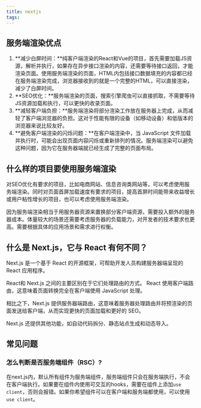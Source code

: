 ```yaml
---
title: nextjs
tags:
---
```


## 服务端渲染优点

1. **减少白屏时间：**纯客户端渲染的React和Vue的项目，首先需要加载JS资源，解析并执行，如果存在异步接口渲染的内容，还需要等待接口返回，才能渲染页面。使用服务端渲染的页面，HTML内包括接口数据填充的内容都已经在服务端渲染完成，浏览器接收到的就是一个完整的HTML，可以直接渲染，减少了白屏时间。
2. **SEO优化：**服务端渲染的页面，搜索引擎爬虫可以直接抓取，不需要等待JS资源加载和执行，可以更快的收录页面。
3. **减轻客户端负担：**服务端渲染将部分渲染工作放在服务器上完成，从而减轻了客户端浏览器的负担。这对于性能有限的设备（如移动设备）和低版本的浏览器来说比较友好。
4. **避免客户端渲染的闪烁问题：**在客户端渲染中，当 JavaScript 文件加载并执行时，可能会出现页面内容闪烁或重新排列的情况。服务端渲染可以避免这种问题，因为它在服务器端就已经生成了完整的页面布局。

## 什么样的项目要使用服务端渲染

对SEO优化有要求的项目，比如电商网站、信息咨询类网站等，可以考虑使用服务端渲染。同时对页面首屏加载速度有要求的项目，提高首屏时间能带来收益增长或用户粘性增长的项目，也可以考虑使用服务端渲染。

因为服务端渲染相当于用服务器资源来置换部分客户端资源，需要投入额外的服务器成本。体量较大的场景还需要考虑服务器的负载能力，对开发者的技术要求也更高。需要根据具体的应用场景和需求进行权衡。

## 什么是 Next.js，它与 React 有何不同？

Next.js 是一个基于 React 的开源框架，可帮助开发人员构建服务器端呈现的 React 应用程序。

React和 Next.js 之间的主要区别在于它们处理路由的方式。 React 使用客户端路由，这意味着页面转换完全在客户端使用 JavaScript 处理。

相比之下，Next.js 提供服务器端路由，这意味着服务器处理路由并将预渲染的页面发送给客户端，从而实现更快的页面加载和更好的 SEO。

Next.js 还提供其他功能，如自动代码拆分、静态站点生成和动态导入。

## 常见问题

### 怎么判断是否服务端组件（RSC）?

在next.js内，默认所有组件为服务端组件，服务端组件只会在服务端执行，不会在客户端执行。如果要在组件内使用可交互的hooks，需要在组件上添加`use client`，否则会报错。如果你希望组件可以在客户端和服务端都使用，可以使用`use client`。
